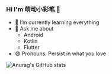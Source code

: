 ### Hi I'm 萌动小彩笔 👋
- 🌱 I’m currently learning everything
- 💬 Ask me about 
  - Android
  - Kotlin
  - Flutter
- 😄 Pronouns: Persist in what you love
<!--
**fuergaosi233/fuergaosi233** is a ✨ _special_ ✨ repository because its `README.md` (this file) appears on your GitHub profile.


- 🔭 I’m currently working on ...
- 🌱 I’m currently learning ...
- 👯 I’m looking to collaborate on ...
- 🤔 I’m looking for help with ...
- 💬 Ask me about ...
- 📫 How to reach me: ...
- 😄 Pronouns: ...
- ⚡ Fun fact: ...
-->
![Anurag's GitHub stats](https://github-readme-stats.vercel.app/api?username=smallmarker&show_icons=true&theme=radical)
